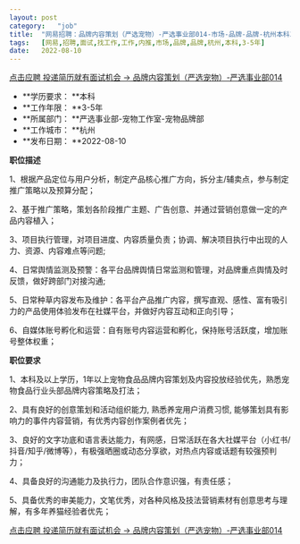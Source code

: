 ```yaml
---
layout:	post
category:	"job"
title:	"网易招聘：品牌内容策划（严选宠物）-严选事业部014-市场-品牌-品牌-杭州本科3-5年"
tags:	[网易,招聘,面试,找工作,工作,内推,市场,品牌,品牌,杭州,本科,3-5年]
date:	2022-08-10
---
```


[点击应聘 投递简历就有面试机会 ->  品牌内容策划（严选宠物）-严选事业部014](http://mobile.bole.netease.com/bole/boleDetail?id=41559&employeeId=346f03c3cda5f04c&key=all)



- **学历要求： **本科
- **工作年限： **3-5年
- **所属部门： **严选事业部-宠物工作室-宠物品牌部
- **工作城市： **杭州
- **发布日期： **2022-08-10



**职位描述**

1、根据产品定位与用户分析，制定产品核心推广方向，拆分主/辅卖点，参与制定推广策略以及预算分配； 

2、基于推广策略，策划各阶段推广主题、广告创意、并通过营销创意做一定的产品内容植入；

3、项目执行管理，对项目进度、内容质量负责；协调、解决项目执行中出现的人力、资源、内容难点等问题;

4、日常舆情监测及预警：各平台品牌舆情日常监测和管理，对品牌重点舆情及时反馈，做好跨部门对接沟通;

5、日常种草内容发布及维护：各平台产品推广内容，撰写直观、感性、富有吸引力的产品使用体验发布在社媒平台，并做好内容互动和正向引导；

6、自媒体账号孵化和运营：自有账号内容运营和孵化，保持账号活跃度，增加账号整体权重；



**职位要求**

1、本科及以上学历，1年以上宠物食品品牌内容策划及内容投放经验优先，熟悉宠物食品行业头部品牌内容策略及打法；

2、具有良好的创意策划和活动组织能力, 熟悉养宠用户消费习惯, 能够策划具有影响力的事件内容营销，有优秀内容创作案例者优先；

3、良好的文字功底和语言表达能力，有网感，日常活跃在各大社媒平台（小红书/抖音/知乎/微博等），有极强晒圈或动态分享欲，对热点内容或话题有较强预判力； 

4、具备良好的沟通能力及执行力，团队合作意识强，有责任感； 

5、具备优秀的审美能力，文笔优秀，对各种风格及技法营销素材有创意思考与理解，有多年养猫经验者优先；



[点击应聘 投递简历就有面试机会 ->  品牌内容策划（严选宠物）-严选事业部014](http://mobile.bole.netease.com/bole/boleDetail?id=41559&employeeId=346f03c3cda5f04c&key=all)